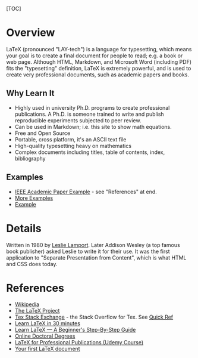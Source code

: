 <!--
DESCRIPTION: Learn how to use LaTeX, a powerful typesetting system used for creating professional academic documents and mathematical publications.
-->
[TOC]

# Overview

LaTeX (pronounced "LAY-tech") is a language for typesetting, which means your goal is to create a final document for people to read; e.g. a book or web page.
Although HTML, Markdown, and Microsoft Word (including PDF) fits the "typesetting" definition, LaTeX is extremely powerful, and is used to create very professional documents, such as academic papers and books.

## Why Learn It

* Highly used in university Ph.D. programs to create professional publications. A Ph.D. is someone trained to write and publish reproducible experiments subjected to peer review.
* Can be used in Markdown; i.e. this site to show math equations.
* Free and Open Source
* Portable, cross platform, it's an ASCII text file
* High-quality typesetting heavy on mathematics
* Complex documents including titles, table of contents, index, bibliography

## Examples

* [IEEE Academic Paper Example](https://www.overleaf.com/latex/examples/ieee-photonics-journal-paper-template-example-submission/bsfjjfkdsjds.pdf) - see "References" at end.
* [More Examples](https://www.overleaf.com/latex/examples)
* [Example](https://guides.nyu.edu/LaTeX/sample-document)

# Details

Written in 1980 by [Leslie Lamport](https://en.wikipedia.org/wiki/Leslie_Lamport). Later Addison Wesley (a top famous book publisher) asked Leslie to write it for their use. It was the first application to "Separate Presentation from Content", which is what HTML and CSS does today.

# References

* [Wikipedia](https://en.wikipedia.org/wiki/LaTeX )
* [The LaTeX Project](https://www.latex-project.org/)
* [Tex Stack Exchange](https://tex.stackexchange.com) - the Stack Overflow for Tex. See [Quick Ref](https://math.meta.stackexchange.com/questions/5020/mathjax-basic-tutorial-and-quick-reference)
* [Learn LaTeX in 30 minutes](https://www.overleaf.com/learn/latex/Learn_LaTeX_in_30_minutes)
* [Learn LaTeX — A Beginner's Step-By-Step Guide](https://typeset.io/resources/learn-latex-beginners-step-by-step-guide/)
* [Online Doctoral Degrees](https://info.waldenu.edu/walden-programs/doctoral)
* [LaTeX for Professional Publications (Udemy Course)](https://www.udemy.com/course/learn-latex)
* [Your first LaTeX document](https://latex-tutorial.com/tutorials/first-document/)